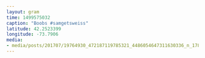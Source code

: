 ```yaml
---
layout: gram
time: 1499575032
caption: "Boobs #samgetsweiss"
latitude: 42.2523399
longitude: -73.7906
media:
- media/posts/201707/19764930_472187119785321_4486054647311630336_n_17889119284057050.jpg
---
```


